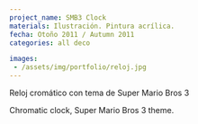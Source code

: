 ```yaml
---
project_name: SMB3 Clock
materials: Ilustración. Pintura acrílica.
fecha: Otoño 2011 / Autumn 2011
categories: all deco

images:
 - /assets/img/portfolio/reloj.jpg
---
```

Reloj cromático con tema de Super Mario Bros 3


Chromatic clock, Super Mario Bros 3 theme.
